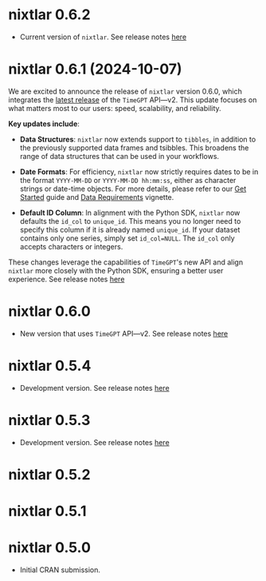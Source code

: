 # nixtlar 0.6.2 

- Current version of `nixtlar`. See release notes [here](https://github.com/Nixtla/nixtlar/releases/tag/v0.6.2)

# nixtlar 0.6.1 (2024-10-07)

We are excited to announce the release of `nixtlar` version 0.6.0, which integrates the [latest release](https://github.com/Nixtla/nixtla/releases/v0.6.1) of the `TimeGPT` API—v2. This update focuses on what matters most to our users: speed, scalability, and reliability.

**Key updates include**:

- **Data Structures**: `nixtlar` now extends support to `tibbles`, in addition to the previously supported data frames and tsibbles. This broadens the range of data structures that can be used in your workflows. 

- **Date Formats**: For efficiency, `nixtlar` now strictly requires dates to be in the format `YYYY-MM-DD` or `YYYY-MM-DD hh:mm:ss`, either as character strings or date-time objects. For more details, please refer to our [Get Started](https://nixtla.github.io/nixtlar/articles/get-started.html) guide and [Data Requirements](https://nixtla.github.io/nixtlar/articles/data-requirements.html) vignette. 

- **Default ID Column**: In alignment with the Python SDK, `nixtlar` now defaults the `id_col` to `unique_id`. This means you no longer need to specify this column if it is already named `unique_id`. If your dataset contains only one series, simply set `id_col=NULL`. The `id_col` only accepts characters or integers. 

These changes leverage the capabilities of `TimeGPT`'s new API and align `nixtlar` more closely with the Python SDK, ensuring a better user experience. See release notes [here](https://github.com/Nixtla/nixtlar/releases/tag/v0.6.1)

# nixtlar 0.6.0 

- New version that uses `TimeGPT` API—v2. See release notes [here](https://github.com/Nixtla/nixtlar/releases/tag/v0.6.0)

# nixtlar 0.5.4

- Development version. See release notes [here](https://github.com/Nixtla/nixtlar/releases/tag/v0.5.4)

# nixtlar 0.5.3 

- Development version. See release notes [here](https://github.com/Nixtla/nixtlar/releases/tag/v0.5.3)

# nixtlar 0.5.2

# nixtlar 0.5.1

# nixtlar 0.5.0

- Initial CRAN submission.
